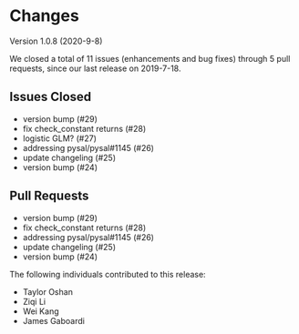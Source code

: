
# Changes

Version 1.0.8 (2020-9-8)

We closed a total of 11 issues (enhancements and bug fixes) through 5 pull requests, since our last release on 2019-7-18.

## Issues Closed
  - version bump (#29)
  - fix check_constant returns (#28)
  - logistic  GLM? (#27)
  - addressing pysal/pysal#1145 (#26)
  - update changeling (#25)
  - version bump (#24)

## Pull Requests
  - version bump (#29)
  - fix check_constant returns (#28)
  - addressing pysal/pysal#1145 (#26)
  - update changeling (#25)
  - version bump (#24)

The following individuals contributed to this release:

  - Taylor Oshan
  - Ziqi Li
  - Wei Kang
  - James Gaboardi
